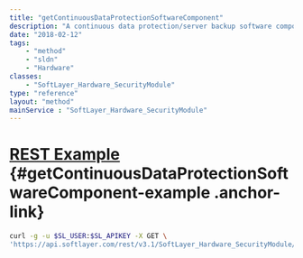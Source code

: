 ```yaml
---
title: "getContinuousDataProtectionSoftwareComponent"
description: "A continuous data protection/server backup software component object."
date: "2018-02-12"
tags:
    - "method"
    - "sldn"
    - "Hardware"
classes:
    - "SoftLayer_Hardware_SecurityModule"
type: "reference"
layout: "method"
mainService : "SoftLayer_Hardware_SecurityModule"
---
```


# [REST Example](#getContinuousDataProtectionSoftwareComponent-example) <a href="/article/rest/"><i class="fas fa-question"></i></a> {#getContinuousDataProtectionSoftwareComponent-example .anchor-link} 
```bash
curl -g -u $SL_USER:$SL_APIKEY -X GET \
'https://api.softlayer.com/rest/v3.1/SoftLayer_Hardware_SecurityModule/{SoftLayer_Hardware_SecurityModuleID}/getContinuousDataProtectionSoftwareComponent'
```
